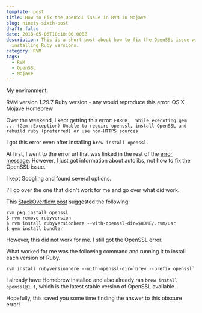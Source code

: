 ```yaml
---
template: post
title: How to Fix the OpenSSL issue in RVM in Mojave
slug: ninety-sixth-post
draft: false
date: 2018-05-06T18:10:00.000Z
description: This is a short post about how to fix the OpenSSL issue with
  installing Ruby versions.
category: RVM
tags:
  - RVM
  - OpenSSL
  - Mojave
---
```

My environment: 

RVM version 1.29.7
Ruby version - any would reproduce this error. 
OS X Mojave 
Homebrew

Over the weekend, I kept getting this error: 
`ERROR:  While executing gem ... (Gem::Exception) Unable to require openssl, install OpenSSL and rebuild ruby (preferred) or use non-HTTPS sources`

I got this error even after installing `brew install openssl`.

At first, I went to the error url that was linked in the rest of the [error message](https://rvm.io/rvm/autolibs). However, I just got information about autolibs, not how to fix the OpenSSL issue. 

I kept Googling and found several options. 

I'll go over the one that didn't work for me and go over what did work.

This [StackOverflow post](https://stackoverflow.com/questions/15511943/troubles-with-rvm-and-openssl) suggested the following: 
```
rvm pkg install openssl
$ rvm remove rubyversion
$ rvm install rubyversionhere --with-openssl-dir=$HOME/.rvm/usr
$ gem install bundler
```

However, this did not work for me. I still got the OpenSSL error. 

What worked for me was the following command and running it to install each version of Ruby. 

``` 
rvm install rubyversionhere --with-openssl-dir=`brew --prefix openssl`
```

I already have Homebrew installed and also already ran `brew install openssl@1.1`, which is the latest stable version of OpenSSL available. 

Hopefully, this saved you some time finding the answer to this obscure error! 

